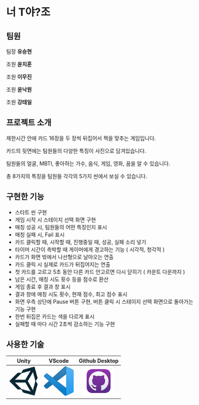 # 너 T야?조

## 팀원

  팀장 **유승현**
  
  조원 **윤치훈**

  조원 **이무진**

  조원 **윤낙원**

  조원 **강태일**
  
## 프로젝트 소개

 제한시간 안에 카드 16장을 두 장씩 뒤집어서 짝을 맞추는 게임입니다.

 카드의 뒷면에는 팀원들의 다양한 특징이 사진으로 담겨있습니다.

 팀원들의 얼굴, MBTI, 좋아하는 가수, 음식, 게임, 영화, 꿈을 알 수 있습니다.

 총 8가지의 특징을 팀원들 각각의 5가지 씬에서 보실 수 있습니다.

## 구현한 기능

+ 스타트 씬 구현
+ 게임 시작 시 스테이지 선택 화면 구현
+ 매칭 성공 시, 팀원들의 어떤 특징인지 표시
+ 매칭 실패 시, Fail 표시
+ 카드 클릭할 때, 시작할 때, 진행중일 때, 성공, 실패 소리 넣기
+ 타이머 시간이 촉박할 때 게이머에게 경고하는 기능 ( 시각적, 청각적 )
+ 카드가 화면 밖에서 나선형으로 날아오는 연출
+ 카드 클릭 시 실제로 카드가 뒤집어지는 연출
+ 첫 카드를 고르고 5초 동안 다른 카드 안고르면 다시 닫히기 ( 카운트 다운까지 )
+ 남은 시간, 매칭 시도 횟수 등을 점수로 환산
+ 게임 종료 후 결과 창 표시
+ 결과 창에 매칭 시도 횟수, 현재 점수, 최고 점수 표시
+ 화면 우측 상단에 Pause 버튼 구현, 버튼 클릭 시 스테이지 선택 화면으로 돌아가는 기능 구현
+ 한번 뒤집은 카드는 색을 다르게 표시
+ 실패할 때 마다 시간 2초씩 감소하는 기능 구현


## 사용한 기술

|Unity|VScode|Github Desktop|
|:---:|:---:|:---:|
|![유니티로고](https://github.com/201870024YuSeungHyeon/SpartaCampB-8/blob/main/png-clipart-unity-technologies-programmer-game-engine-video-game-others-miscellaneous-game-AnyEraser.png)|![vs코드로고](https://github.com/201870024YuSeungHyeon/SpartaCampB-8/blob/main/png-transparent-visual-studio-code-logo-AnyEraser-removebg-preview.png)|![깃허브 로고](https://github.com/201870024YuSeungHyeon/SpartaCampB-8/blob/main/github-desktop-2021-05-20-AnyEraser.png)|

